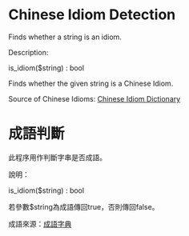 # Chinese Idiom Detection

Finds whether a string is an idiom.

Description:

is_idiom($string) : bool

Finds whether the given string is a Chinese Idiom.



Source of Chinese Idioms: [Chinese Idiom Dictionary](https://dict.my-helper.com/)



# 成語判斷

此程序用作判斷字串是否成語。

說明：

is_idiom($string) : bool

若參數$string為成語傳回true，否則傳回false。



成語來源：[成語字典](https://dict.my-helper.com/)

